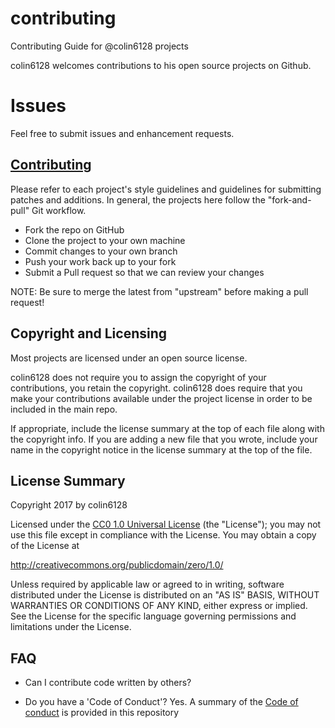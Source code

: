 # contributing
Contributing Guide for @colin6128 projects

colin6128 welcomes contributions to his open source projects on Github.

# Issues

Feel free to submit issues and enhancement requests.

## [Contributing](CONTRIBUTING.md)

Please refer to each project's style guidelines and guidelines for submitting patches and additions. In general, the projects here follow the "fork-and-pull" Git workflow.

- Fork the repo on GitHub
- Clone the project to your own machine
- Commit changes to your own branch
- Push your work back up to your fork
- Submit a Pull request so that we can review your changes

NOTE: Be sure to merge the latest from "upstream" before making a pull request!

## Copyright and Licensing

Most projects are licensed under an open source license.

colin6128 does not require you to assign the copyright of your contributions, you retain the copyright. colin6128 does require that you make your contributions available under the project license in order to be included in the main repo.

If appropriate, include the license summary at the top of each file along with the copyright info. If you are adding a new file that you wrote, include your name in the copyright notice in the license summary at the top of the file.

## License Summary

Copyright 2017 by colin6128

Licensed under the [CC0 1.0 Universal License](LICENSE) (the "License");
you may not use this file except in compliance with the License.
You may obtain a copy of the License at

   <http://creativecommons.org/publicdomain/zero/1.0/>

Unless required by applicable law or agreed to in writing, software
distributed under the License is distributed on an "AS IS" BASIS,
WITHOUT WARRANTIES OR CONDITIONS OF ANY KIND, either express or implied.
See the License for the specific language governing permissions and
limitations under the License.

## FAQ
- Can I contribute code written by others?

- Do you have a 'Code of Conduct'?
Yes. A summary of the [Code of conduct](CODE_OF_CONDUCT.md) is provided in this repository
